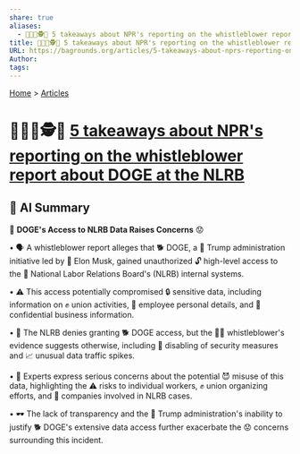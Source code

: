 ```yaml
---
share: true
aliases:
  - 🦊😈🐾🕵️💸 5 takeaways about NPR's reporting on the whistleblower report about DOGE at the NLRB
title: 🦊😈🐾🕵️💸 5 takeaways about NPR's reporting on the whistleblower report about DOGE at the NLRB
URL: https://bagrounds.org/articles/5-takeaways-about-nprs-reporting-on-the-whistleblower-report-about-doge-at-the-nlrb
Author: 
tags: 
---
```

[Home](../index.md) > [Articles](./index.md)  
# 🦊😈🐾🕵️💸 [5 takeaways about NPR's reporting on the whistleblower report about DOGE at the NLRB](https://www.npr.org/2025/04/15/nx-s1-5355895/doge-musk-nlrb-takeaways-security)  
  
## 🤖 AI Summary  
🚨 **DOGE's Access to NLRB Data Raises Concerns** 😟  
  
• 🗣️ A whistleblower report alleges that 🐕 DOGE, a 👑 Trump administration initiative led by 🚀 Elon Musk, gained unauthorized 🔓 high-level access to the 🏢 National Labor Relations Board's (NLRB) internal systems.  
  
• ⚠️ This access potentially compromised 🔒 sensitive data, including information on ✊ union activities, 👤 employee personal details, and 💼 confidential business information.  
  
• 🚫 The NLRB denies granting 🐕 DOGE access, but the 🕵️‍♀️ whistleblower's evidence suggests otherwise, including 🔐 disabling of security measures and 📈 unusual data traffic spikes.  
  
• 🤔 Experts express serious concerns about the potential 😈 misuse of this data, highlighting the ⚠️ risks to individual workers, ✊ union organizing efforts, and 🏢 companies involved in NLRB cases.  
  
• 🕶️ The lack of transparency and the 👴 Trump administration's inability to justify 🐕 DOGE's extensive data access further exacerbate the 😟 concerns surrounding this incident.  
